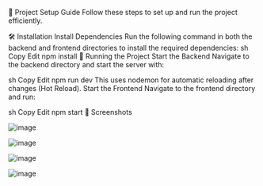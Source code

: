 🚀 Project Setup Guide
Follow these steps to set up and run the project efficiently.

🛠️ Installation
Install Dependencies
Run the following command in both the backend and frontend directories to install the required dependencies:
sh
Copy
Edit
npm install
🚀 Running the Project
Start the Backend
Navigate to the backend directory and start the server with:

sh
Copy
Edit
npm run dev
This uses nodemon for automatic reloading after changes (Hot Reload).
Start the Frontend
Navigate to the frontend directory and run:

sh
Copy
Edit
npm start
📸 Screenshots


![image](https://github.com/user-attachments/assets/26ba2cee-8b94-4182-a825-0d8df96e832c)


![image](https://github.com/user-attachments/assets/b2fd95a0-ec32-40bd-9617-dd3265eb4b63)


![image](https://github.com/user-attachments/assets/450dc9d5-5bf0-498a-a302-2967ba85a6bf)



![image](https://github.com/user-attachments/assets/f6bbc9cb-2910-4974-bdc5-ecd25f1f0000)


